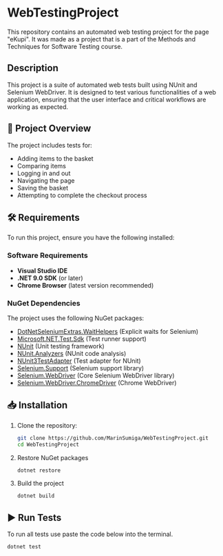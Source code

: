 # WebTestingProject
This repository contains an automated web testing project for the page "eKupi". It was made as a project that is a part of the Methods and Techniques for Software Testing course.
## Description 
This project is a suite of automated web tests built using NUnit and Selenium WebDriver. It is designed to test various functionalities of a web application, ensuring that the user interface and critical workflows are working as expected.

## 🚀 **Project Overview**
The project includes tests for:
- Adding items to the basket
- Comparing items
- Logging in and out
- Navigating the page
- Saving the basket
- Attempting to complete the checkout process

## 🛠️ **Requirements**
To run this project, ensure you have the following installed:

### **Software Requirements**
- **Visual Studio IDE**
- **.NET 9.0 SDK** (or later)
- **Chrome Browser** (latest version recommended)

### **NuGet Dependencies**
The project uses the following NuGet packages:
- [DotNetSeleniumExtras.WaitHelpers](https://www.nuget.org/packages/DotNetSeleniumExtras.WaitHelpers) (Explicit waits for Selenium)
- [Microsoft.NET.Test.Sdk](https://www.nuget.org/packages/Microsoft.NET.Test.Sdk) (Test runner support)
- [NUnit](https://www.nuget.org/packages/NUnit) (Unit testing framework)
- [NUnit.Analyzers](https://www.nuget.org/packages/NUnit.Analyzers) (NUnit code analysis)
- [NUnit3TestAdapter](https://www.nuget.org/packages/NUnit3TestAdapter) (Test adapter for NUnit)
- [Selenium.Support](https://www.nuget.org/packages/Selenium.Support) (Selenium support library)
- [Selenium.WebDriver](https://www.nuget.org/packages/Selenium.WebDriver) (Core Selenium WebDriver library)
- [Selenium.WebDriver.ChromeDriver](https://www.nuget.org/packages/Selenium.WebDriver.ChromeDriver) (Chrome WebDriver)

## 📥 **Installation**
1. Clone the repository:
   ```sh
   git clone https://github.com/MarinSumiga/WebTestingProject.git
   cd WebTestingProject
2. Restore NuGet packages
   ```sh
   dotnet restore
3. Build the project
   ```sh
   dotnet build
   
## ▶️ **Run Tests**
To run all tests use paste the code below into the terminal.
```sh
dotnet test

